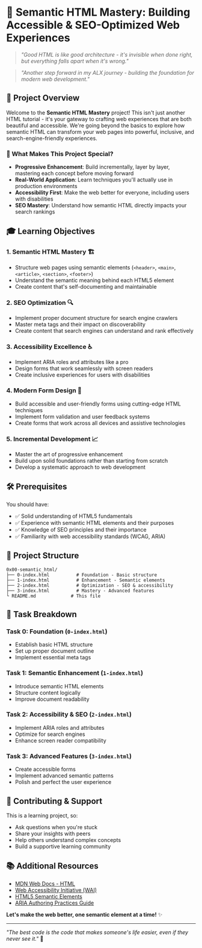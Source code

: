# 🚀 Semantic HTML Mastery: Building Accessible & SEO-Optimized Web Experiences

> *"Good HTML is like good architecture - it's invisible when done right, but everything falls apart when it's wrong."*

> *"Another step forward in my ALX journey - building the foundation for modern web development."*

## 🎯 Project Overview

Welcome to the **Semantic HTML Mastery** project! This isn't just another HTML tutorial - it's your gateway to crafting web experiences that are both beautiful and accessible. We're going beyond the basics to explore how semantic HTML can transform your web pages into powerful, inclusive, and search-engine-friendly experiences.

### 🌟 What Makes This Project Special?

- **Progressive Enhancement**: Build incrementally, layer by layer, mastering each concept before moving forward
- **Real-World Application**: Learn techniques you'll actually use in production environments
- **Accessibility First**: Make the web better for everyone, including users with disabilities
- **SEO Mastery**: Understand how semantic HTML directly impacts your search rankings

## 🎓 Learning Objectives

### 1. **Semantic HTML Mastery** 🏗️
- Structure web pages using semantic elements (`<header>`, `<main>`, `<article>`, `<section>`, `<footer>`)
- Understand the semantic meaning behind each HTML5 element
- Create content that's self-documenting and maintainable

### 2. **SEO Optimization** 🔍
- Implement proper document structure for search engine crawlers
- Master meta tags and their impact on discoverability
- Create content that search engines can understand and rank effectively

### 3. **Accessibility Excellence** ♿
- Implement ARIA roles and attributes like a pro
- Design forms that work seamlessly with screen readers
- Create inclusive experiences for users with disabilities

### 4. **Modern Form Design** 📝
- Build accessible and user-friendly forms using cutting-edge HTML techniques
- Implement form validation and user feedback systems
- Create forms that work across all devices and assistive technologies

### 5. **Incremental Development** 📈
- Master the art of progressive enhancement
- Build upon solid foundations rather than starting from scratch
- Develop a systematic approach to web development

## 🛠️ Prerequisites

You should have:
- ✅ Solid understanding of HTML5 fundamentals
- ✅ Experience with semantic HTML elements and their purposes
- ✅ Knowledge of SEO principles and their importance
- ✅ Familiarity with web accessibility standards (WCAG, ARIA)

## 📁 Project Structure

```
0x00-semantic_html/
├── 0-index.html          # Foundation - Basic structure
├── 1-index.html          # Enhancement - Semantic elements
├── 2-index.html          # Optimization - SEO & accessibility
├── 3-index.html          # Mastery - Advanced features
└ README.md             # This file
```

## 🎯 Task Breakdown

### **Task 0: Foundation** (`0-index.html`)
- Establish basic HTML structure
- Set up proper document outline
- Implement essential meta tags

### **Task 1: Semantic Enhancement** (`1-index.html`)
- Introduce semantic HTML elements
- Structure content logically
- Improve document readability

### **Task 2: Accessibility & SEO** (`2-index.html`)
- Implement ARIA roles and attributes
- Optimize for search engines
- Enhance screen reader compatibility

### **Task 3: Advanced Features** (`3-index.html`)
- Create accessible forms
- Implement advanced semantic patterns
- Polish and perfect the user experience

## 🤝 Contributing & Support

This is a learning project, so:
- Ask questions when you're stuck
- Share your insights with peers
- Help others understand complex concepts
- Build a supportive learning community

## 📚 Additional Resources

- [MDN Web Docs - HTML](https://developer.mozilla.org/en-US/docs/Web/HTML)
- [Web Accessibility Initiative (WAI)](https://www.w3.org/WAI/)
- [HTML5 Semantic Elements](https://www.w3schools.com/html/html5_semantic_elements.asp)
- [ARIA Authoring Practices Guide](https://www.w3.org/WAI/ARIA/apg/)

**Let's make the web better, one semantic element at a time!** ✨

---

*"The best code is the code that makes someone's life easier, even if they never see it."* 🚀